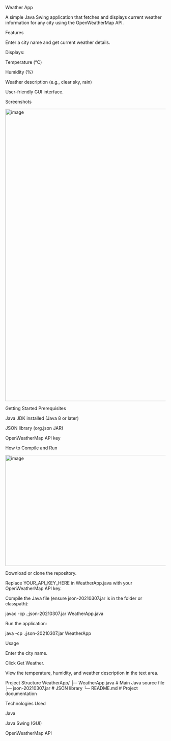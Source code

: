 Weather App

A simple Java Swing application that fetches and displays current weather information for any city using the OpenWeatherMap API.

Features

Enter a city name and get current weather details.

Displays:

Temperature (°C)

Humidity (%)

Weather description (e.g., clear sky, rain)

User-friendly GUI interface.

Screenshots

<img width="1528" height="917" alt="image" src="https://github.com/user-attachments/assets/5ccf3c84-38c2-4d27-a676-0b209a6a1c8a" />


Getting Started
Prerequisites

Java JDK installed (Java 8 or later)

JSON library (org.json JAR)

OpenWeatherMap API key

How to Compile and Run

<img width="715" height="348" alt="image" src="https://github.com/user-attachments/assets/36a8373a-2e43-43c4-b980-b93416c6e38c" />


Download or clone the repository.

Replace YOUR_API_KEY_HERE in WeatherApp.java with your OpenWeatherMap API key.

Compile the Java file (ensure json-20210307.jar is in the folder or classpath):

javac -cp .;json-20210307.jar WeatherApp.java


Run the application:

java -cp .;json-20210307.jar WeatherApp

Usage

Enter the city name.

Click Get Weather.

View the temperature, humidity, and weather description in the text area.

Project Structure
WeatherApp/
 ├─ WeatherApp.java          # Main Java source file
 ├─ json-20210307.jar        # JSON library
 └─ README.md                # Project documentation

Technologies Used

Java

Java Swing (GUI)

OpenWeatherMap API

